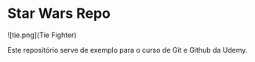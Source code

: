 # Star Wars Repo

![tie.png](Tie Fighter)

Este repositório serve de exemplo para o curso de Git e Github da Udemy.

